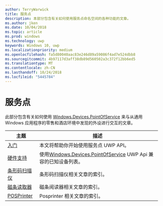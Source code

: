 ```yaml
---
author: TerryWarwick
title: 服务点
description: 本部分包含有关如何使用服务点命名空间的各种功能的文章。
ms.author: jken
ms.date: 10/04/2018
ms.topic: article
ms.prod: windows
ms.technology: uwp
keywords: Windows 10, uwp
ms.localizationpriority: medium
ms.openlocfilehash: fa5d80040aac83e246d89a59086f4ad7e524dbb8
ms.sourcegitcommit: 4b97117d3aff38db89d560502a3c372f12bb6ed5
ms.translationtype: MT
ms.contentlocale: zh-CN
ms.lasthandoff: 10/24/2018
ms.locfileid: "5445784"
---
```

# <a name="point-of-service"></a>服务点
此部分包含有关如何使用 [Windows.Devices.PointOfService](https://docs.microsoft.com/uwp/api/windows.devices.pointofservice) 来与从通用 Windows 应用程序的零售和酒店环境中发现的外设进行交互的文章。

| 主题 | 描述 |
|------|------------|
| [入门](pos-basics.md) | 本文将帮助你开始使用服务点 UWP API。 |
| [硬件支持](pos-device-support.md) | 使用[Windows.Devices.PointOfService](https://aka.ms/pointofservice-api) UWP Api 兼容的已知设备列表。 |
| [条形码扫描仪](pos-barcodescanner.md) | 条形码扫描仪相关文章的索引。 |
| [磁条读取器](pos-magnetic-stripe-reader.md) | 磁条阅读器相关文章的索引。
| [POSPrinter](pos-printer.md) | Posprinter 相关文章的索引。 |